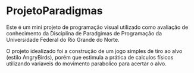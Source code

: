 # ProjetoParadigmas
Este é um mini projeto de programação visual utilizado como avaliação de conhecimento da Disciplina de Paradgimas de Programação da Universidade Federal do Rio Grande do Norte. 

O projeto idealizado foi a construção de um jogo simples de tiro ao alvo (estilo AngryBirds), porém que estimula a prática de calculos físicos utilizando variaveis do movimento parabolico para acertar o alvo. 
